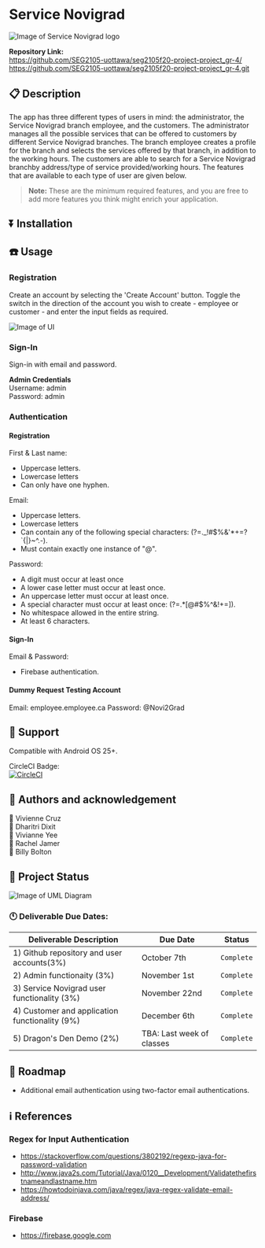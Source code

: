 # Service Novigrad
![Image of Service Novigrad logo](https://github.com/SEG2105-uottawa/seg2105f20-project-project_gr-4/blob/master/assets/logo_lightmode.png?raw=true)

**Repository Link:**\
https://github.com/SEG2105-uottawa/seg2105f20-project-project_gr-4/ \
https://github.com/SEG2105-uottawa/seg2105f20-project-project_gr-4.git


## :clipboard: Description
The app has three different types of users in mind: the administrator, the Service Novigrad branch employee, and the customers. The administrator manages all the possible services that can be offered to customers by different Service Novigrad branches. The branch employee creates a profile for the branch and selects the services offered by that branch, in addition to the working hours. The customers are able to search for a Service Novigrad branchby address/type of service provided/working hours. The features that are available to each type of user are given below.
> **Note:** These are the minimum required features, and you are free to add more features you think might enrich your application.

## :arrow_double_down: Installation


## :phone: Usage
### Registration
Create an account by selecting the 'Create Account' button.
Toggle the switch in the direction of the account you wish to create - employee or customer - and enter the input fields as required. 


![Image of UI](https://github.com/SEG2105-uottawa/seg2105f20-project-project_gr-4/blob/master/assets/loggingInNovigrad.gif?raw=true)

### Sign-In
Sign-in with email and password.

**Admin Credentials**\
Username: admin\
Password: admin

### Authentication
#### Registration
First & Last name:
- Uppercase letters.
- Lowercase letters
- Can only have one hyphen.

Email:
- Uppercase letters.
- Lowercase letters
- Can contain any of the following special characters: (?=._!#$%&'*+=?`{|}~^.-).
- Must contain exactly one instance of "@". 

Password:
- A digit must occur at least once
- A lower case letter must occur at least once.
- An uppercase letter must occur at least once.
- A special character must occur at least once: (?=.*[@#$%^&!+=]).
- No whitespace allowed in the entire string.
- At least 6 characters.

#### Sign-In
Email & Password:
- Firebase authentication.

#### Dummy Request Testing Account
Email: employee.employee.ca
Password: @Novi2Grad

## :bug: Support
Compatible with Android OS 25+.

CircleCI Badge:\
[![CircleCI](https://circleci.com/gh/SEG2105-uottawa/seg2105f20-project-project_gr-4.svg?style=svg&circle-token=b64096758b45f12f18e1e0b1209a978419d17c30)](https://app.circleci.com/pipelines/github/SEG2105-uottawa)

## :clap: Authors and acknowledgement
:dolphin: Vivienne Cruz\
:penguin: Dharitri Dixit\
:tropical_fish: Vivianne Yee\
:turtle: Rachel Jamer\
:octopus: Billy Bolton

## :construction: Project Status
![Image of UML Diagram](https://github.com/SEG2105-uottawa/seg2105f20-project-project_gr-4/blob/master/assets/UML_Dec5_2020.png)



### :clock11: Deliverable Due Dates:
|Deliverable Description                        |Due Date                 |Status                          |
|-----------------------------------------------|-------------------------|--------------------------------|
|1) Github repository and user accounts(3%)     |October 7th              |`Complete`                      |
|2) Admin functionaity (3%)                     |November 1st             |`Complete`                      |
|3) Service Novigrad user functionality (3%)    |November 22nd            |`Complete`                      |
|4) Customer and application functionality (9%) |December 6th             |`Complete`                      |
|5) Dragon's Den Demo (2%)                      |TBA: Last week of classes|`Complete`                      |

## :car: Roadmap
- Additional email authentication using two-factor email authentications.

## :information_source: References
### Regex for Input Authentication
- https://stackoverflow.com/questions/3802192/regexp-java-for-password-validation
- http://www.java2s.com/Tutorial/Java/0120__Development/Validatethefirstnameandlastname.htm
- https://howtodoinjava.com/java/regex/java-regex-validate-email-address/
### Firebase
- https://firebase.google.com
